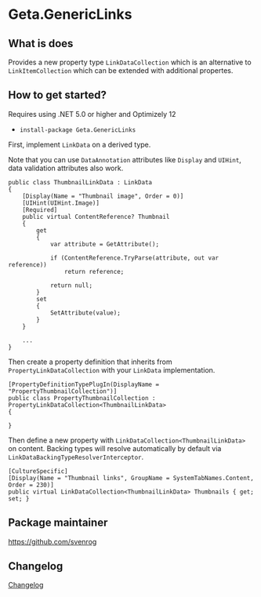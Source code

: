 # Geta.GenericLinks

## What is does

Provides a new property type `LinkDataCollection` which is an alternative to `LinkItemCollection` which can be extended with additional propertes.

## How to get started?

Requires using .NET 5.0 or higher and Optimizely 12

- `install-package Geta.GenericLinks`

First, implement `LinkData` on a derived type.

Note that you can use `DataAnnotation` attributes like `Display` and `UIHint`, data validation attributes also work.

```
public class ThumbnailLinkData : LinkData
{
    [Display(Name = "Thumbnail image", Order = 0)]
    [UIHint(UIHint.Image)]
    [Required]
    public virtual ContentReference? Thumbnail
    {
        get
        {
            var attribute = GetAttribute();

            if (ContentReference.TryParse(attribute, out var reference))
                return reference;

            return null;
        }
        set
        {
            SetAttribute(value);
        }
    }

    ...
}
```

Then create a property definition that inherits from `PropertyLinkDataCollection` with your `LinkData` implementation.

```
[PropertyDefinitionTypePlugIn(DisplayName = "PropertyThumbnailCollection")]
public class PropertyThumbnailCollection : PropertyLinkDataCollection<ThumbnailLinkData>
{

}
```

Then define a new property with `LinkDataCollection<ThumbnailLinkData>` on content. Backing types will resolve automatically by default via `LinkDataBackingTypeResolverInterceptor`.

```
[CultureSpecific]
[Display(Name = "Thumbnail links", GroupName = SystemTabNames.Content, Order = 230)]
public virtual LinkDataCollection<ThumbnailLinkData> Thumbnails { get; set; }
```

## Package maintainer

https://github.com/svenrog

## Changelog

[Changelog](CHANGELOG.md)

